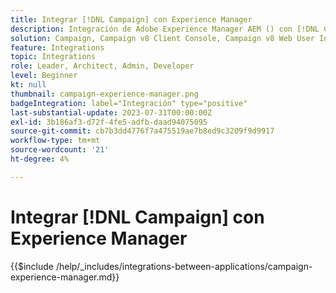 ```yaml
---
title: Integrar [!DNL Campaign] con Experience Manager
description: Integración de Adobe Experience Manager AEM () con [!DNL Campaign] para crear y administrar campañas de correo electrónico.
solution: Campaign, Campaign v8 Client Console, Campaign v8 Web User Interface, Campaign Standard, Campaign Classic v7, Experience Manager, Experience Manager Forms
feature: Integrations
topic: Integrations
role: Leader, Architect, Admin, Developer
level: Beginner
kt: null
thumbnail: campaign-experience-manager.png
badgeIntegration: label="Integración" type="positive"
last-substantial-update: 2023-07-31T00:00:00Z
exl-id: 3b186af3-d72f-4fe5-adfb-daad94075095
source-git-commit: cb7b3dd4776f7a475519ae7b8ed9c3209f9d9917
workflow-type: tm+mt
source-wordcount: '21'
ht-degree: 4%

---
```


# Integrar [!DNL Campaign] con Experience Manager

{{$include /help/_includes/integrations-between-applications/campaign-experience-manager.md}}
